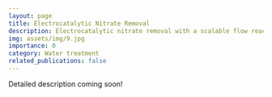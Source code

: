 ```yaml
---
layout: page
title: Electrocatalytic Nitrate Removal
description: Electrocatalytic nitrate removal with a scalable flow reactor
img: assets/img/9.jpg
importance: 0
category: Water treatment
related_publications: false
---
```


Detailed description coming soon!
